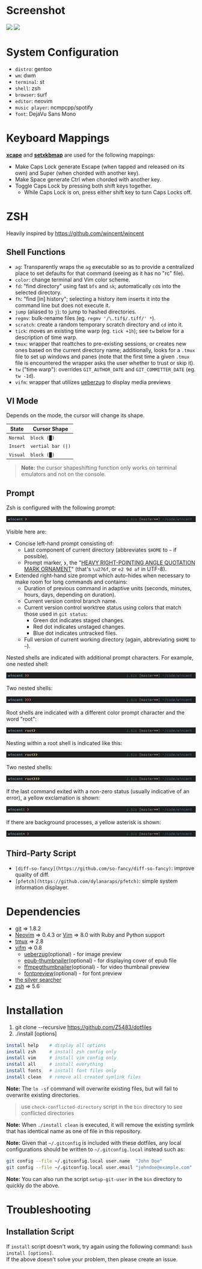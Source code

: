 # Screenshot
![](https://raw.githubusercontent.com/Z5483/dotfiles/media/desktop-tiling.png)
![](https://raw.githubusercontent.com/Z5483/dotfiles/media/desktop-floating.png)

# System Configuration

* `distro`: gentoo
* `wm`: dwm
* `terminal`: st
* `shell`: zsh
* `browser`: surf
* `editor`: neovim
* `music player`: ncmpcpp/spotify
* `font`: DejaVu Sans Mono

# Keyboard Mappings

**[xcape](https://github.com/alols/xcape)** and **[setxkbmap](https://github.com/freedesktop/xorg-setxkbmap)** are used for the following mappings:

- Make Caps Lock generate Escape (when tapped and released on its own) and Super (when chorded with another key).
- Make Space generate Ctrl when chorded with another key.
- Toggle Caps Lock by pressing both shift keys together.
  - While Caps Lock is on, press either shift key to turn Caps Locks off.

# ZSH

Heavily inspired by https://github.com/wincent/wincent

## Shell Functions

- `ag`: Transparently wraps the `ag` executable so as to provide a centralized place to set defaults for that command (seeing as it has no "rc" file).
- `color`: change terminal and Vim color scheme.
- `fd`: "find directory" using fast `bfs` and `sk`; automatically `cd`s into the selected directory.
- `fh`: "find [in] history"; selecting a history item inserts it into the command line but does not execute it.
- `jump` (aliased to `j`): to jump to hashed directories.
- `regmv`: bulk-rename files (eg. `regmv '/\.tif$/.tiff/' *`).
- `scratch`: create a random temporary scratch directory and `cd` into it.
- `tick`: moves an existing time warp (eg. `tick +1h`); see `tw` below for a description of time warp.
- `tmux`: wrapper that reattches to pre-existing sessions, or creates new ones based on the current directory name; additionally, looks for a `.tmux` file to set up windows and panes (note that the first time a given `.tmux` file is encountered the wrapper asks the user whether to trust or skip it).
- `tw` ("time warp"): overrides `GIT_AUTHOR_DATE` and `GIT_COMMITTER_DATE` (eg. `tw -1d`).
- `vifm`: wrapper that utilizes [ueberzug](https://github.com/seebye/ueberzug) to display media previews

## VI Mode

Depends on the mode, the cursor will change its shape.

| State         | Cursor Shape       |
| ------------- | ------------------ |
| `Normal`      | `block (█)`        |
| `Insert`      | `vertial bar (\|)` |
| `Visual`      | `block (█)`        |

> **Note:** the cursor shapeshifting function only works on terminal emulators and not on the console.

## Prompt

Zsh is configured with the following prompt:

![](https://raw.githubusercontent.com/wincent/wincent/media/prompt.png)

Visible here are:

- Concise left-hand prompt consisting of:
  - Last component of current directory (abbreviates `$HOME` to `~` if possible).
  - Prompt marker, `❯`, the "[HEAVY RIGHT-POINTING ANGLE QUOTATION MARK ORNAMENT](https://codepoints.net/U+276F)" (that's `\u276f`, or `e2 9d af` in UTF-8).
- Extended right-hand size prompt which auto-hides when necessary to make room for long commands and contains:
  - Duration of previous command in adaptive units (seconds, minutes, hours, days, depending on duration).
  - Current version control branch name.
  - Current version control worktree status using colors that match those used in `git status`:
    - Green dot indicates staged changes.
    - Red dot indicates unstaged changes.
    - Blue dot indicates untracked files.
  - Full version of current working directory (again, abbreviating `$HOME` to `~`).

Nested shells are indicated with additional prompt characters. For example, one nested shell:

![](https://raw.githubusercontent.com/wincent/wincent/media/prompt-shlvl-2.png)

Two nested shells:

![](https://raw.githubusercontent.com/wincent/wincent/media/prompt-shlvl-3.png)

Root shells are indicated with a different color prompt character and the word "root":

![](https://raw.githubusercontent.com/wincent/wincent/media/prompt-root.png)

Nesting within a root shell is indicated like this:

![](https://raw.githubusercontent.com/wincent/wincent/media/prompt-root-shlvl-2.png)

Two nested shells:

![](https://raw.githubusercontent.com/wincent/wincent/media/prompt-root-shlvl-3.png)

If the last command exited with a non-zero status (usually indicative of an error), a yellow exclamation is shown:

![](https://raw.githubusercontent.com/wincent/wincent/media/prompt-error.png)

If there are background processes, a yellow asterisk is shown:

![](https://raw.githubusercontent.com/wincent/wincent/media/prompt-bg.png)

## Third-Party Script

- `[diff-so-fancy](https://github.com/so-fancy/diff-so-fancy)`: improve quality of diff.
- `[pfetch](https://github.com/dylanaraps/pfetch)`: simple system information displayer.

# Dependencies
- [git](https://github.com/git/git) => 1.8.2
- [Neovim](https://github.com/neovim/neovim) => 0.4.3 or [Vim](https://github.com/vim/vim) => 8.0 with Ruby and Python support
- [tmux](https://github.com/tmux/tmux) => 2.8
- [vifm](https://github.com/vifm/vifm) => 0.8
  - [ueberzug](https://github.com/seebye/ueberzug)(optional) - for image preview
  - [epub-thumbnailer](https://github.com/marianosimone/epub-thumbnailer)(optional) - for displaying cover of epub file
  - [ffmpegthumbnailer](https://github.com/dirkvdb/ffmpegthumbnailer)(optional) - for video thumbnail preview
  - [fontpreview](https://github.com/sdushantha/fontpreview)(optional) - for font preview
- [the silver searcher](https://github.com/ggreer/the_silver_searcher)
- [zsh](https://github.com/zsh-users/zsh) => 5.6

# Installation

1. git clone --recursive https://github.com/Z5483/dotfiles
2. ./install [options]

```sh
install help    # display all options
install zsh     # install zsh config only
install vim     # install vim config only
install all     # install everything
install fonts   # install font files only
install clean   # remove all created symlink files
```

**Note:** The `ln -sf` command will overwrite existing files, but will fail to overwrite existing directories.
> use `check-conflicted-directory` script in the `bin` directory to see conflicted directories

**Note:** When `./install clean` is executed, it will remove the existing symlink that has identical name as one of file in this repository.

**Note:** Given that `~/.gitconfig` is included with these dotfiles, any local configurations should be written to `~/.gitconfig.local` instead such as:

```sh
git config --file ~/.gitconfig.local user.name  "John Doe"
git config --file ~/.gitconfig.local user.email "johndoe@example.com"
```
**Note:** You can also run the script `setup-git-user` in the `bin` directory to quickly do the above.

# Troubleshooting

## Installation Script
If `install` script doesn't work, try again using the following command: `bash
install [options]`.  
If the above doesn't solve your problem, then please create an issue.
